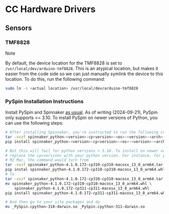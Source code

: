 # CC Hardware Drivers

## Sensors

### TMF8828

> [!NOTE]
> By default, the device location for the TMF8828 is set to
> `/usr/local/dev/arduino-tmf8828`. This is an atypical location, but makes it easier
> from the code side so we can just manually symlink the device to this location. To
> do this, run the following command:
> ```bash
> sudo ln -s <actual location> /usr/local/dev/arduino-tmf8828
> ```

### PySpin Installation Instructions

Install PySpin and Spinnaker [as usual](https://www.flir.co.uk/products/spinnaker-sdk).
As of writing (2024-09-21), PySpin only supports <= 3.10. To install PySpin on newer
versions of Python, you can use the following steps:

```bash
# After installing Spinnaker, you're instructed to run the following command:
tar -xvzf spinnaker_python-<version>-cp<version>-<os>-<version>-<arch>.tar.gz
pip install spinnaker_python-<version>-cp<version>-<os>-<version>-<arch>.whl

# But this will fail for python versions > 3.10. To install on newer versions,
# replace the cp<version> with your python version. For instance, for python 3.11 on 
# M2 Mac, the command would turn from 
tar -xvzf spinnaker_python-4.1.0.172-cp310-cp310-macosx_13_0_arm64.tar.gz
pip instal spinnaker_python-4.1.0.172-cp310-cp310-macosx_13_0_arm64.whl
# To
tar -xvzf spinnaker_python-4.1.0.172-cp310-cp310-macosx_13_0_arm64.tar.gz
mv spinnaker_python-4.1.0.172-cp310-cp310-macosx_13_0_arm64.whl \
    spinnaker_python-4.1.0.172-cp311-cp311-macosx_13_0_arm64.whl
pip install spinnaker_python-4.1.0.172-cp311-cp311-macosx_13_0_arm64.whl

# And then go to your site packages and do
mv _PySpin.cpython-310-darwin.so _PySpin.cpython-311-darwin.so
```
